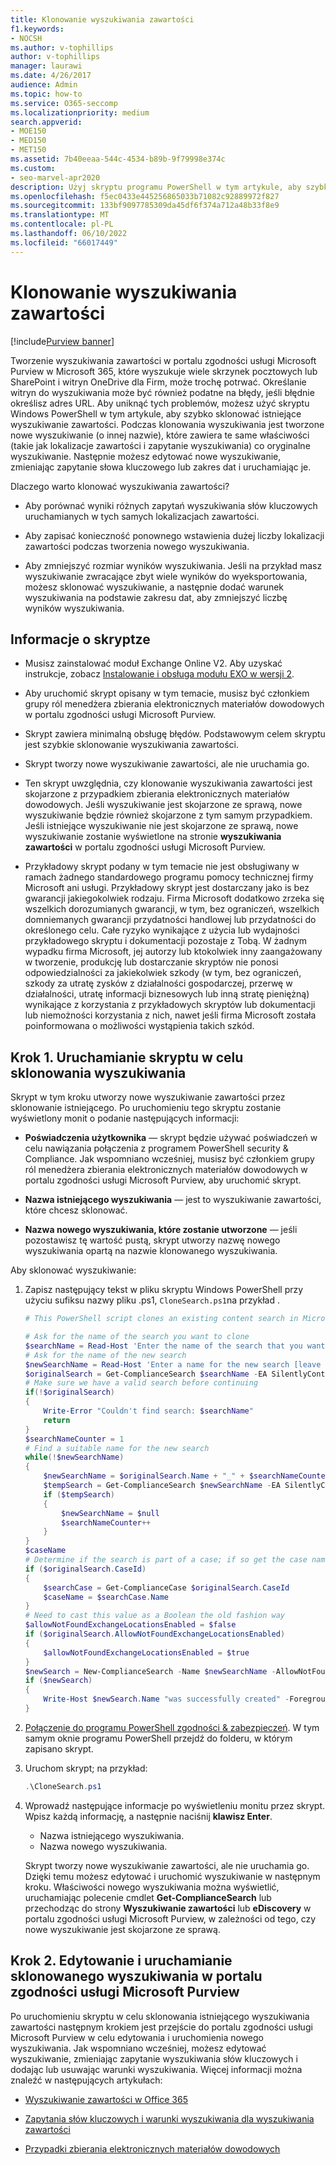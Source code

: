 ```yaml
---
title: Klonowanie wyszukiwania zawartości
f1.keywords:
- NOCSH
ms.author: v-tophillips
author: v-tophillips
manager: laurawi
ms.date: 4/26/2017
audience: Admin
ms.topic: how-to
ms.service: O365-seccomp
ms.localizationpriority: medium
search.appverid:
- MOE150
- MED150
- MET150
ms.assetid: 7b40eeaa-544c-4534-b89b-9f79998e374c
ms.custom:
- seo-marvel-apr2020
description: Użyj skryptu programu PowerShell w tym artykule, aby szybko sklonować istniejące wyszukiwanie zawartości w portalu zgodności usługi Microsoft Purview w Microsoft 365.
ms.openlocfilehash: f5ec0433e445256865033b71082c92889972f827
ms.sourcegitcommit: 133bf9097785309da45df6f374a712a48b33f8e9
ms.translationtype: MT
ms.contentlocale: pl-PL
ms.lasthandoff: 06/10/2022
ms.locfileid: "66017449"
---
```

# <a name="clone-a-content-search"></a>Klonowanie wyszukiwania zawartości

[!include[Purview banner](../includes/purview-rebrand-banner.md)]

Tworzenie wyszukiwania zawartości w portalu zgodności usługi Microsoft Purview w Microsoft 365, które wyszukuje wiele skrzynek pocztowych lub SharePoint i witryn OneDrive dla Firm, może trochę potrwać. Określanie witryn do wyszukiwania może być również podatne na błędy, jeśli błędnie określisz adres URL. Aby uniknąć tych problemów, możesz użyć skryptu Windows PowerShell w tym artykule, aby szybko sklonować istniejące wyszukiwanie zawartości. Podczas klonowania wyszukiwania jest tworzone nowe wyszukiwanie (o innej nazwie), które zawiera te same właściwości (takie jak lokalizacje zawartości i zapytanie wyszukiwania) co oryginalne wyszukiwanie. Następnie możesz edytować nowe wyszukiwanie, zmieniając zapytanie słowa kluczowego lub zakres dat i uruchamiając je.

Dlaczego warto klonować wyszukiwania zawartości?

- Aby porównać wyniki różnych zapytań wyszukiwania słów kluczowych uruchamianych w tych samych lokalizacjach zawartości.

- Aby zapisać konieczność ponownego wstawienia dużej liczby lokalizacji zawartości podczas tworzenia nowego wyszukiwania.

- Aby zmniejszyć rozmiar wyników wyszukiwania. Jeśli na przykład masz wyszukiwanie zwracające zbyt wiele wyników do wyeksportowania, możesz sklonować wyszukiwanie, a następnie dodać warunek wyszukiwania na podstawie zakresu dat, aby zmniejszyć liczbę wyników wyszukiwania.

## <a name="script-information"></a>Informacje o skryptze

- Musisz zainstalować moduł Exchange Online V2. Aby uzyskać instrukcje, zobacz [Instalowanie i obsługa modułu EXO w wersji 2](/powershell/exchange/exchange-online-powershell-v2#install-and-maintain-the-exo-v2-module).

- Aby uruchomić skrypt opisany w tym temacie, musisz być członkiem grupy ról menedżera zbierania elektronicznych materiałów dowodowych w portalu zgodności usługi Microsoft Purview.

- Skrypt zawiera minimalną obsługę błędów. Podstawowym celem skryptu jest szybkie sklonowanie wyszukiwania zawartości.

- Skrypt tworzy nowe wyszukiwanie zawartości, ale nie uruchamia go.

- Ten skrypt uwzględnia, czy klonowanie wyszukiwania zawartości jest skojarzone z przypadkiem zbierania elektronicznych materiałów dowodowych. Jeśli wyszukiwanie jest skojarzone ze sprawą, nowe wyszukiwanie będzie również skojarzone z tym samym przypadkiem. Jeśli istniejące wyszukiwanie nie jest skojarzone ze sprawą, nowe wyszukiwanie zostanie wyświetlone na stronie **wyszukiwania zawartości** w portalu zgodności usługi Microsoft Purview.

- Przykładowy skrypt podany w tym temacie nie jest obsługiwany w ramach żadnego standardowego programu pomocy technicznej firmy Microsoft ani usługi. Przykładowy skrypt jest dostarczany jako is bez gwarancji jakiegokolwiek rodzaju. Firma Microsoft dodatkowo zrzeka się wszelkich dorozumianych gwarancji, w tym, bez ograniczeń, wszelkich domniemanych gwarancji przydatności handlowej lub przydatności do określonego celu. Całe ryzyko wynikające z użycia lub wydajności przykładowego skryptu i dokumentacji pozostaje z Tobą. W żadnym wypadku firma Microsoft, jej autorzy lub ktokolwiek inny zaangażowany w tworzenie, produkcję lub dostarczanie skryptów nie ponosi odpowiedzialności za jakiekolwiek szkody (w tym, bez ograniczeń, szkody za utratę zysków z działalności gospodarczej, przerwę w działalności, utratę informacji biznesowych lub inną stratę pieniężną) wynikające z korzystania z przykładowych skryptów lub dokumentacji lub niemożności korzystania z nich,  nawet jeśli firma Microsoft została poinformowana o możliwości wystąpienia takich szkód.

## <a name="step-1-run-the-script-to-clone-a-search"></a>Krok 1. Uruchamianie skryptu w celu sklonowania wyszukiwania

Skrypt w tym kroku utworzy nowe wyszukiwanie zawartości przez sklonowanie istniejącego. Po uruchomieniu tego skryptu zostanie wyświetlony monit o podanie następujących informacji:

- **Poświadczenia użytkownika** — skrypt będzie używać poświadczeń w celu nawiązania połączenia z programem PowerShell security & Compliance. Jak wspomniano wcześniej, musisz być członkiem grupy ról menedżera zbierania elektronicznych materiałów dowodowych w portalu zgodności usługi Microsoft Purview, aby uruchomić skrypt.

- **Nazwa istniejącego wyszukiwania** — jest to wyszukiwanie zawartości, które chcesz sklonować.

- **Nazwa nowego wyszukiwania, które zostanie utworzone** — jeśli pozostawisz tę wartość pustą, skrypt utworzy nazwę nowego wyszukiwania opartą na nazwie klonowanego wyszukiwania.

Aby sklonować wyszukiwanie:

1. Zapisz następujący tekst w pliku skryptu Windows PowerShell przy użyciu sufiksu nazwy pliku .ps1, `CloneSearch.ps1`na przykład .

   ```powershell
   # This PowerShell script clones an existing content search in Microsoft Purview compliance.

   # Ask for the name of the search you want to clone
   $searchName = Read-Host 'Enter the name of the search that you want to clone'
   # Ask for the name of the new search
   $newSearchName = Read-Host 'Enter a name for the new search [leave blank to automatically generate a name]'
   $originalSearch = Get-ComplianceSearch $searchName -EA SilentlyContinue
   # Make sure we have a valid search before continuing
   if(!$originalSearch)
   {
       Write-Error "Couldn't find search: $searchName"
       return
   }
   $searchNameCounter = 1
   # Find a suitable name for the new search
   while(!$newSearchName)
   {
       $newSearchName = $originalSearch.Name + "_" + $searchNameCounter
       $tempSearch = Get-ComplianceSearch $newSearchName -EA SilentlyContinue
       if ($tempSearch)
       {
           $newSearchName = $null
           $searchNameCounter++
       }
   }
   $caseName
   # Determine if the search is part of a case; if so get the case name
   if ($originalSearch.CaseId)
   {
       $searchCase = Get-ComplianceCase $originalSearch.CaseId
       $caseName = $searchCase.Name
   }
   # Need to cast this value as a Boolean the old fashion way
   $allowNotFoundExchangeLocationsEnabled = $false
   if ($originalSearch.AllowNotFoundExchangeLocationsEnabled)
   {
       $allowNotFoundExchangeLocationsEnabled = $true
   }
   $newSearch = New-ComplianceSearch -Name $newSearchName -AllowNotFoundExchangeLocationsEnabled $allowNotFoundExchangeLocationsEnabled -Case $caseName -ContentMatchQuery $originalSearch.ContentMatchQuery -Description $originalSearch.Description -ExchangeLocation $originalSearch.ExchangeLocation -ExchangeLocationExclusion $originalSearch.ExchangeLocationExclusion -Language $originalSearch.Language -SharePointLocation $originalSearch.SharePointLocation -SharePointLocationExclusion $originalSearch.SharePointLocationExclusion -PublicFolderLocation $originalSearch.PublicFolderLocation
   if ($newSearch)
   {
       Write-Host $newSearch.Name "was successfully created" -ForegroundColor Yellow
   }
   ```

2. [Połączenie do programu PowerShell zgodności & zabezpieczeń](/powershell/exchange/connect-to-scc-powershell). W tym samym oknie programu PowerShell przejdź do folderu, w którym zapisano skrypt.

3. Uruchom skrypt; na przykład:

     ```powershell
     .\CloneSearch.ps1
     ```

4. Wprowadź następujące informacje po wyświetleniu monitu przez skrypt. Wpisz każdą informację, a następnie naciśnij **klawisz Enter**.

     - Nazwa istniejącego wyszukiwania.
     - Nazwa nowego wyszukiwania.

     Skrypt tworzy nowe wyszukiwanie zawartości, ale nie uruchamia go. Dzięki temu możesz edytować i uruchomić wyszukiwanie w następnym kroku. Właściwości nowego wyszukiwania można wyświetlić, uruchamiając polecenie cmdlet **Get-ComplianceSearch** lub przechodząc do strony **Wyszukiwanie zawartości** lub **eDiscovery** w portalu zgodności usługi Microsoft Purview, w zależności od tego, czy nowe wyszukiwanie jest skojarzone ze sprawą.

## <a name="step-2-edit-and-run-the-cloned-search-in-the-microsoft-purview-compliance-portal"></a>Krok 2. Edytowanie i uruchamianie sklonowanego wyszukiwania w portalu zgodności usługi Microsoft Purview

Po uruchomieniu skryptu w celu sklonowania istniejącego wyszukiwania zawartości następnym krokiem jest przejście do portalu zgodności usługi Microsoft Purview w celu edytowania i uruchomienia nowego wyszukiwania. Jak wspomniano wcześniej, możesz edytować wyszukiwanie, zmieniając zapytanie wyszukiwania słów kluczowych i dodając lub usuwając warunki wyszukiwania. Więcej informacji można znaleźć w następujących artykułach:

- [Wyszukiwanie zawartości w Office 365](content-search.md)

- [Zapytania słów kluczowych i warunki wyszukiwania dla wyszukiwania zawartości](keyword-queries-and-search-conditions.md)

- [Przypadki zbierania elektronicznych materiałów dowodowych](./get-started-core-ediscovery.md)
